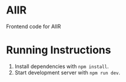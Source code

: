 # AIIR
Frontend code for AIIR

# Running Instructions

1. Install dependencies with `npm install`.
2. Start development server with  `npm run dev`.
